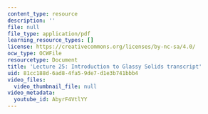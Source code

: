 ```yaml
---
content_type: resource
description: ''
file: null
file_type: application/pdf
learning_resource_types: []
license: https://creativecommons.org/licenses/by-nc-sa/4.0/
ocw_type: OCWFile
resourcetype: Document
title: 'Lecture 25: Introduction to Glassy Solids transcript'
uid: 81cc188d-6ad8-4fa5-9de7-d1e3b741bbb4
video_files:
  video_thumbnail_file: null
video_metadata:
  youtube_id: AbyrF4VtlYY
---
```


